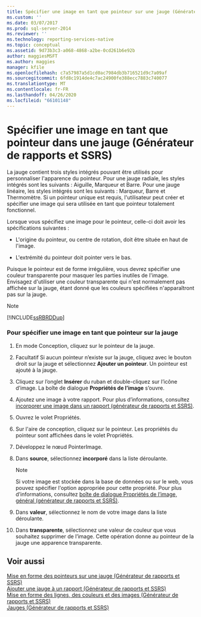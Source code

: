 ```yaml
---
title: Spécifier une image en tant que pointeur sur une jauge (Générateur de rapports et SSRS) | Microsoft Docs
ms.custom: ''
ms.date: 03/07/2017
ms.prod: sql-server-2014
ms.reviewer: ''
ms.technology: reporting-services-native
ms.topic: conceptual
ms.assetid: 9d73b3c3-a068-4868-a2be-0cd261b6e92b
author: maggiesMSFT
ms.author: maggies
manager: kfile
ms.openlocfilehash: c7a57987a5d1cd0ac7984db3b716521d9c7a09af
ms.sourcegitcommit: 6fd8c1914de4c7ac24900fe388ecc7883c740077
ms.translationtype: MT
ms.contentlocale: fr-FR
ms.lasthandoff: 04/26/2020
ms.locfileid: "66101148"
---
```

# <a name="specify-an-image-as-a-pointer-on-a-gauge-report-builder-and-ssrs"></a>Spécifier une image en tant que pointeur dans une jauge (Générateur de rapports et SSRS)
  La jauge contient trois styles intégrés pouvant être utilisés pour personnaliser l'apparence du pointeur. Pour une jauge radiale, les styles intégrés sont les suivants : Aiguille, Marqueur et Barre. Pour une jauge linéaire, les styles intégrés sont les suivants : Marqueur, Barre et Thermomètre. Si un pointeur unique est requis, l'utilisateur peut créer et spécifier une image qui sera utilisée en tant que pointeur totalement fonctionnel.  
  
 Lorsque vous spécifiez une image pour le pointeur, celle-ci doit avoir les spécifications suivantes :  
  
-   L'origine du pointeur, ou centre de rotation, doit être située en haut de l'image.  
  
-   L'extrémité du pointeur doit pointer vers le bas.  
  
 Puisque le pointeur est de forme irrégulière, vous devrez spécifier une couleur transparente pour masquer les parties inutiles de l'image. Envisagez d'utiliser une couleur transparente qui n'est normalement pas affichée sur la jauge, étant donné que les couleurs spécifiées n'apparaîtront pas sur la jauge.  
  
> [!NOTE]  
>  [!INCLUDE[ssRBRDDup](../includes/ssrbrddup-md.md)]  
  
### <a name="to-specify-an-image-as-a-pointer-on-the-gauge"></a>Pour spécifier une image en tant que pointeur sur la jauge  
  
1.  En mode Conception, cliquez sur le pointeur de la jauge.  
  
2.  Facultatif Si aucun pointeur n’existe sur la jauge, cliquez avec le bouton droit sur la jauge et sélectionnez **Ajouter un pointeur**. Un pointeur est ajouté à la jauge.  
  
3.  Cliquez sur l’onglet **Insérer** du ruban et double-cliquez sur l’icône d’image. La boîte de dialogue **Propriétés de l’image** s’ouvre.  
  
4.  Ajoutez une image à votre rapport. Pour plus d’informations, consultez [incorporer une image dans un rapport &#40;générateur de rapports et SSRS&#41;](report-design/embed-an-image-in-a-report-report-builder-and-ssrs.md).  
  
5.  Ouvrez le volet Propriétés.  
  
6.  Sur l'aire de conception, cliquez sur le pointeur. Les propriétés du pointeur sont affichées dans le volet Propriétés.  
  
7.  Développez le nœud PointerImage.  
  
8.  Dans **source**, sélectionnez **incorporé** dans la liste déroulante.  
  
    > [!NOTE]  
    >  Si votre image est stockée dans la base de données ou sur le web, vous pouvez spécifier l'option appropriée pour cette propriété. Pour plus d’informations, consultez [boîte de dialogue Propriétés de l’image, général &#40;générateur de rapports et SSRS&#41;](../../2014/reporting-services/image-properties-dialog-box-general-report-builder-and-ssrs.md).  
  
9. Dans **valeur**, sélectionnez le nom de votre image dans la liste déroulante.  
  
10. Dans **transparente**, sélectionnez une valeur de couleur que vous souhaitez supprimer de l’image. Cette opération donne au pointeur de la jauge une apparence transparente.  
  
## <a name="see-also"></a>Voir aussi  
 [Mise en forme des pointeurs sur une jauge &#40;Générateur de rapports et SSRS&#41;](report-design/formatting-pointers-on-a-gauge-report-builder-and-ssrs.md)   
 [Ajouter une jauge à un rapport &#40;Générateur de rapports et SSRS&#41;](report-design/add-a-gauge-to-a-report-report-builder-and-ssrs.md)   
 [Mise en forme des lignes, des couleurs et des images &#40;Générateur de rapports et SSRS&#41;](report-design/images-report-builder-and-ssrs.md)   
 [Jauges &#40;Générateur de rapports et SSRS&#41;](report-design/gauges-report-builder-and-ssrs.md)  
  
  
